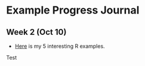 # Example Progress Journal

## Week 2 (Oct 10)

+ [Here](files/interesting_examples.html) is my 5 interesting R examples. 

Test
